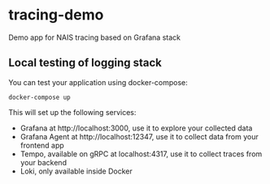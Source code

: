 # tracing-demo
Demo app for NAIS tracing based on Grafana stack

## Local testing of logging stack

You can test your application using docker-compose:

```
docker-compose up
```

This will set up the following services:

- Grafana at http://localhost:3000, use it to explore your collected data
- Grafana Agent at http://localhost:12347, use it to collect data from your frontend app
- Tempo, available on gRPC at localhost:4317, use it to collect traces from your backend
- Loki, only available inside Docker
